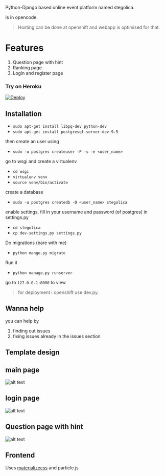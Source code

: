 Python-Django based online event platform named stegolica.

Is in opencode.

> Hosting can be done at openshift and webapp is optimised for that.

# Features

1. Question page with hint
2. Ranking page
3. Login and register page

### Try on Heroku
[![Deploy](https://www.herokucdn.com/deploy/button.svg)](https://heroku.com/deploy)

Installation
----------  

- `sudo apt-get install libpq-dev python-dev`
- `sudo apt-get install postgresql-server-dev-9.5`

then create an user using 

- `sudo -u postgres createuser -P -s -e <user_name>`

go to wsgi and create a virtualenv

- `cd wsgi`
- `virtualenv venv`
- `source venv/bin/activate`

create a database

- `sudo -u postgres createdb -O <user_name> stegolica`

enable settings, fill in your username and password (of postgres) in settings.py

- `cd stegolica`
- `cp dev-settings.py settings.py`

Do migrations (bare with me)

- `python mange.py migrate`

Run it

- `python manage.py runserver`

go to `127.0.0.1:8000` to view


> for deployment i openshift use dev.py.

Wanna help
---------
you can help by

1. finding out issues
2. fixing issues already in the issues section

Template design
--------------
## main page

![alt text](http://i.imgsafe.org/87195dec93.png)

## login page

![alt text](http://i.imgsafe.org/871922cf5d.png)

## Question page with hint

![alt text](http://i.imgsafe.org/879d151076.png)

Frontend
--------
Uses [materializecss](http://materializecss.com/) and particle.js 

